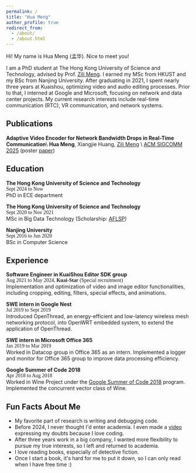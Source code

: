 ```yaml
---
permalink: /
title: "Hua Meng"
author_profile: true
redirect_from: 
  - /about/
  - /about.html
---
```


  
Hi! My name is Hua Meng (孟华). Nice to meet you!

I am a PhD student at The Hong Kong University of Science and Technology, advised by Prof. [Zili Meng](https://zilimeng.com/index.html). I earned my MSc from HKUST and my BSc from Nanjing University. After graduating in 2021, I spent nearly three years at Kuaishou, optimizing video and audio editing processes. Prior to that, I interned at Google and Microsoft, focusing on network and data center projects. My current research interests include real-time communication (RTC), VR communication, and network systems.

## Publications
**Adaptive Video Encoder for Network Bandwidth Drops in Real-Time Communication**\\
**Hua Meng**, Xiangjie Huang, [Zili Meng](https://zilimeng.com/index.html) \\
[ACM SIGCOMM 2025](https://conferences.sigcomm.org/sigcomm/2025/) (poster [paper](https://HuaMeng15.github.io/files/sigcomm25posterdemo-final125.pdf))

## Education
**The Hong Kong University of Science and Technology** \
<span style="font-family:Times;">Sept 2024 to Now </span>\
PhD in ECE department

**The Hong Kong University of Science and Technology** \
<span style="font-family:Times;">Sept 2020 to Nov 2021 </span>\
MSc in Big Data Technology (Scholarship: [AFLSP](https://fytgs.hkust.edu.hk/scholarships/asian-future-leaders-scholarship-program)) 

**Nanjing University** \
<span style="font-family:Times;">Sept 2016 to Jun 2020</span>\
BSc in Computer Science

## Experience
**Software Engineer in KuaiShou Editor SDK group**\
<span style="font-family:Times;">Aug 2021 to May 2024, **Kuai-Star** (Special recruitment)</span>\
Implementation and optimization of video and image editor functionalities, including cropping, editing, filters, special effects, and animations.

**SWE intern in Google Nest**\
<span style="font-family:Times;">Jul 2019 to Sept 2019</span>\
Introduced OpenThread, an energy-efficient and low-latency wireless mesh networking protocol, into OpenWRT embedded system, to extend the application of OpenThread.

**SWE intern in Microsoft Office 365**\
<span style="font-family:Times;">Jan 2019 to Mar 2019</span>\
Worked in Datacop group in Office 365 as an intern. Implemented a logger and monitor for Office 365 group to improve data processing efficiency.

**Google Summer of Code 2018**\
<span style="font-family:Times;">Apr 2018 to Aug 2018</span>\
Worked in Wine Project under the [Google Summer of Code 2018](https://summerofcode.withgoogle.com/archive/2018/projects/6520878254784512) program. Implemented the concurrent vector class of Wine.


## Fun Facts About Me

- My favorite part of research is writing and debugging code.
- Before 2024, I never thought I'd enter academia. I even made a [video](https://www.bilibili.com/video/BV1sh411y7b6/?share_source=copy_web&vd_source=1f5238a048d1547f5fd03622041faeea) expressing my doubts because I love coding.
- After three years work in a big company, I wanted more flexibility to pursue my true interests, so I left and returned to academia.
- I love reading books, especially of detective fiction.
- Once I start a book, it's hard for me to put it down, so I can only read when I have free time :)